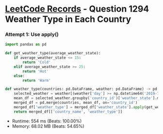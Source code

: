 # [LeetCode Records](../../README.md) - Question 1294 Weather Type in Each Country

### Attempt 1: Use apply()
```py
import pandas as pd

def get_weather_type(average_weather_state):
    if average_weather_state <= 15:
        return 'Cold'
    elif average_weather_state >= 25:
        return 'Hot'
    else:
        return 'Warm'

def weather_type(countries: pd.DataFrame, weather: pd.DataFrame) -> pd.DataFrame:
    selected_weather = weather[(weather['day'] >= np.datetime64('2019-11-01')) & (weather['day'] <= np.datetime64('2019-11-30'))]
    mean_df = selected_weather.groupby('country_id')['weather_state'].mean().reset_index()
    merged_df = pd.merge(countries, mean_df, on='country_id')
    merged_df['weather_type'] = merged_df['weather_state'].apply(get_weather_type)
    return merged_df[['country_name', 'weather_type']]
```
- Runtime: 554 ms (Beats: 100.00%)
- Memory: 68.02 MB (Beats: 54.65%)

<br>
